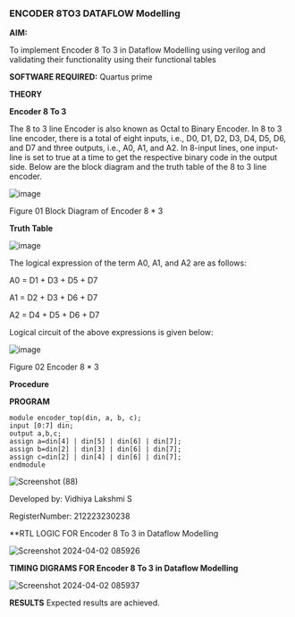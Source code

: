 ### ENCODER 8TO3 DATAFLOW Modelling

**AIM:**

To implement  Encoder 8 To 3 in Dataflow Modelling using verilog and validating their functionality using their functional tables

**SOFTWARE REQUIRED:** Quartus prime

**THEORY**

**Encoder 8 To 3**

The 8 to 3 line Encoder is also known as Octal to Binary Encoder. In 8 to 3 line encoder, there is a total of eight inputs, i.e., D0, D1, D2, D3, D4, D5, D6, and D7 and three outputs, i.e., A0, A1, and A2. In 8-input lines, one input-line is set to true at a time to get the respective binary code in the output side. Below are the block diagram and the truth table of the 8 to 3 line encoder.

![image](https://github.com/naavaneetha/ENCODER8TO3DATAFLOW/assets/154305477/0bc242c1-eb9e-4c47-afe5-30428470efc3)

Figure 01  Block Diagram of Encoder 8 * 3

**Truth Table**

![image](https://github.com/naavaneetha/ENCODER8TO3DATAFLOW/assets/154305477/35496b14-ae6e-4cd1-9abd-d6736b576575)

The logical expression of the term A0, A1, and A2 are as follows:

A0 = D1 + D3 + D5 + D7

A1 = D2 + D3 + D6 + D7

A2 = D4 + D5 + D6 + D7

Logical circuit of the above expressions is given below:

![image](https://github.com/naavaneetha/ENCODER8TO3DATAFLOW/assets/154305477/95acaee6-c873-4c75-89eb-ef09fb158053)

Figure 02  Encoder 8 * 3

**Procedure**



**PROGRAM**
```
module encoder_top(din, a, b, c); 
input [0:7] din; 
output a,b,c; 
assign a=din[4] | din[5] | din[6] | din[7]; 
assign b=din[2] | din[3] | din[6] | din[7];
assign c=din[2] | din[4] | din[6] | din[7];
endmodule 
 ```

![Screenshot (88)](https://github.com/saravidhya/ENCODER8TO3DATAFLOW/assets/87062069/a58a26ea-d5f5-4815-9aff-aa3961b90b81)


Developed by: Vidhiya Lakshmi S

RegisterNumber: 212223230238


**RTL LOGIC FOR Encoder 8 To 3 in Dataflow Modelling

![Screenshot 2024-04-02 085926](https://github.com/saravidhya/ENCODER8TO3DATAFLOW/assets/87062069/5a1d433c-7d29-483b-a00f-7b2a852b0675)




**TIMING DIGRAMS FOR Encoder 8 To 3 in Dataflow Modelling**

![Screenshot 2024-04-02 085937](https://github.com/saravidhya/ENCODER8TO3DATAFLOW/assets/87062069/1ab542f4-cc96-4088-a4db-c771c2e3e943)



**RESULTS**
 Expected results are achieved.

